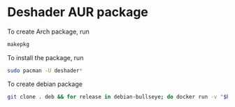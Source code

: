 # Deshader AUR package

To create Arch package, run 
```bash
makepkg
```

To install the package, run
```bash
sudo pacman -U deshader*
```

To create debian package
```bash
git clone . deb && for release in debian-bullseye; do docker run -v "$PWD/deb:/home/makedeb" ghcr.io/makedeb/makedeb:$release bash makedeb.bash; done; rm -rf deb
```